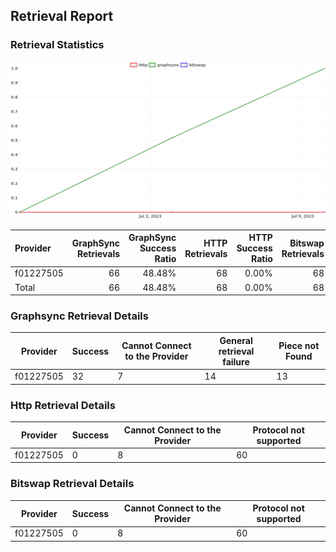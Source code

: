 ## Retrieval Report
### Retrieval Statistics
<img src="https://raw.githubusercontent.com/data-preservation-programs/filplus-checker-assets/main/filecoin-project/filecoin-plus-large-datasets/issues/1991/1688962346823.png"/>

| Provider  | GraphSync Retrievals | GraphSync Success Ratio | HTTP Retrievals | HTTP Success Ratio | Bitswap Retrievals | Bitswap Success Ratio |
| :-------- | -------------------: | ----------------------: | --------------: | -----------------: | -----------------: | --------------------: |
| f01227505 |                   66 |                  48.48% |              68 |              0.00% |                 68 |                 0.00% |
| Total     |                   66 |                  48.48% |              68 |              0.00% |                 68 |                 0.00% |

### Graphsync Retrieval Details
| Provider  | Success | Cannot Connect to the Provider | General retrieval failure | Piece not Found |
| --------- | ------- | ------------------------------ | ------------------------- | --------------- |
| f01227505 | 32      | 7                              | 14                        | 13              |

### Http Retrieval Details
| Provider  | Success | Cannot Connect to the Provider | Protocol not supported |
| --------- | ------- | ------------------------------ | ---------------------- |
| f01227505 | 0       | 8                              | 60                     |

### Bitswap Retrieval Details
| Provider  | Success | Cannot Connect to the Provider | Protocol not supported |
| --------- | ------- | ------------------------------ | ---------------------- |
| f01227505 | 0       | 8                              | 60                     |

